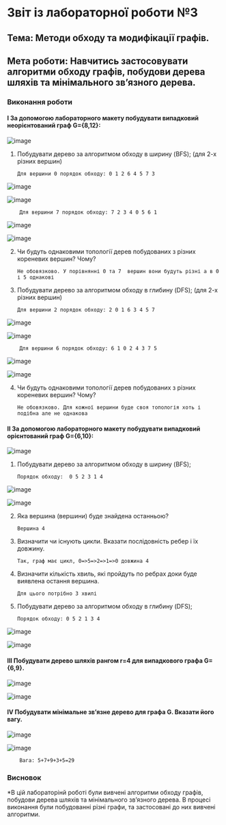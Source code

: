 # Звіт із лабораторної роботи №3
## Тема: Методи обходу та модифікації графів.
## Мета роботи: Навчитись застосовувати алгоритми обходу графів, побудови дерева шляхів та мінімального зв’язного дерева.
### Виконання роботи
#### I	За допомогою лабораторного макету побудувати випадковий неорієнтований граф G={8,12}:

![image](https://github.com/SergioPylyp/Pylyp_LAB_TOTK_2021/blob/main/lab_3/screen/1.png)

1.	Побудувати дерево за алгоритмом обходу в ширину (BFS); (для 2-х різних вершин)


        Для вершини 0 порядок обходу: 0 1 2 6 4 5 7 3

![image](https://github.com/SergioPylyp/Pylyp_LAB_TOTK_2021/blob/main/lab_3/screen/2.png)

![image](https://github.com/SergioPylyp/Pylyp_LAB_TOTK_2021/blob/main/lab_3/screen/2_1.png)

        Для вершини 7 порядок обходу: 7 2 3 4 0 5 6 1

![image](https://github.com/SergioPylyp/Pylyp_LAB_TOTK_2021/blob/main/lab_3/screen/3.png)

![image](https://github.com/SergioPylyp/Pylyp_LAB_TOTK_2021/blob/main/lab_3/screen/3_1.png)

2.	Чи будуть однаковими топології дерев побудованих з різних кореневих вершин? Чому?


        Не обовязково. У порівнянні 0 та 7  вершин вони будуть різні а в 0 і 5 однакові

3.	Побудувати дерево за алгоритмом обходу в глибину (DFS); (для 2-х різних вершин)


        Для вершини 2 порядок обходу: 2 0 1 6 3 4 5 7

![image](https://github.com/SergioPylyp/Pylyp_LAB_TOTK_2021/blob/main/lab_3/screen/4.png)

![image](https://github.com/SergioPylyp/Pylyp_LAB_TOTK_2021/blob/main/lab_3/screen/4_1.png)

        Для вершини 6 порядок обходу: 6 1 0 2 4 3 7 5

![image](https://github.com/SergioPylyp/Pylyp_LAB_TOTK_2021/blob/main/lab_3/screen/5.png)

![image](https://github.com/SergioPylyp/Pylyp_LAB_TOTK_2021/blob/main/lab_3/screen/5_1.png)

4.	Чи будуть однаковими топології дерев побудованих з різних кореневих вершин? Чому?


        Не обовязково. Для кожної вершини буде своя топологія хоть і подібна але не однакова

#### II	За допомогою лабораторного макету побудувати випадковий орієнтований граф G={6,10}:

![image](https://github.com/SergioPylyp/Pylyp_LAB_TOTK_2021/blob/main/lab_3/screen/6.png)

1.	Побудувати дерево за алгоритмом обходу в ширину (BFS);


        Порядок обходу:  0 5 2 3 1 4

![image](https://github.com/SergioPylyp/Pylyp_LAB_TOTK_2021/blob/main/lab_3/screen/7.png)

![image](https://github.com/SergioPylyp/Pylyp_LAB_TOTK_2021/blob/main/lab_3/screen/7_1.png)

2.	Яка вершина (вершини) буде знайдена останньою?


        Вершина 4

3.	Визначити чи існують цикли. Вказати послідовність ребер і їх довжину.


        Так, граф має цикл, 0=>5=>2=>1=>0 довжина 4

4.	Визначити кількість хвиль, які пройдуть по ребрах доки буде виявлена остання вершина.


        Для цього потрібно 3 хвилі

5.	Побудувати дерево за алгоритмом обходу в глибину (DFS);


        Порядок обходу: 0 5 2 1 3 4

![image](https://github.com/SergioPylyp/Pylyp_LAB_TOTK_2021/blob/main/lab_3/screen/8.png)

![image](https://github.com/SergioPylyp/Pylyp_LAB_TOTK_2021/blob/main/lab_3/screen/8_1.png)

#### III	Побудувати дерево шляхів рангом r=4 для випадкового графа G={6,9}.

![image](https://github.com/SergioPylyp/Pylyp_LAB_TOTK_2021/blob/main/lab_3/screen/9.png)


![image](https://github.com/SergioPylyp/Pylyp_LAB_TOTK_2021/blob/main/lab_3/screen/10.png)


#### IV	Побудувати мінімальне зв’язне дерево для графа G. Вказати його вагу.

![image](https://github.com/SergioPylyp/Pylyp_LAB_TOTK_2021/blob/main/lab_3/screen/11.png)


![image](https://github.com/SergioPylyp/Pylyp_LAB_TOTK_2021/blob/main/lab_3/screen/12.png)

        Вага: 5+7+9+3+5=29
        
### Висновок
*В цій лабораторінй роботі були вивчені алгоритми обходу графів, побудови дерева шляхів та мінімального зв’язного дерева. В процесі виконання були побудованні різні графи, та застосовані до них вивчені алгоритми.
